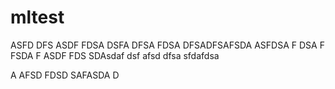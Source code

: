 # mltest
ASFD
DFS
ASDF
FDSA
DSFA
DFSA
FDSA
DFSADFSAFSDA
ASFDSA
F
DSA
F
FSDA
F
ASDF
FDS
SDAsdaf
dsf
afsd
dfsa
sfdafdsa

A
AFSD
FDSD
SAFASDA
D
